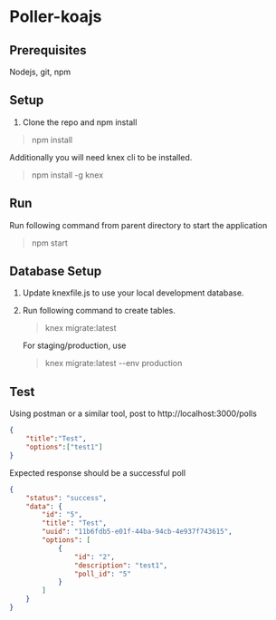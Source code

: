 # **Poller-koajs** #

## Prerequisites ##
Nodejs, git, npm

## Setup ##
1) Clone the repo and npm install
 > npm install

Additionally you will need knex cli to be installed.
 > npm install -g knex

## Run ##
Run following command from parent directory to start the application
 >  npm start

## Database Setup ##

1) Update knexfile.js to use your local development database.

2) Run following command to create tables.
   > knex migrate:latest
   
   For staging/production, use
   > knex migrate:latest --env production
   
## Test
Using postman or a similar tool, post to 
http://localhost:3000/polls

``` json
{
	"title":"Test",
	"options":["test1"]
}
```

Expected response should be a successful poll

```json
{
    "status": "success",
    "data": {
        "id": "5",
        "title": "Test",
        "uuid": "11b6fdb5-e01f-44ba-94cb-4e937f743615",
        "options": [
            {
                "id": "2",
                "description": "test1",
                "poll_id": "5"
            }
        ]
    }
}
```
